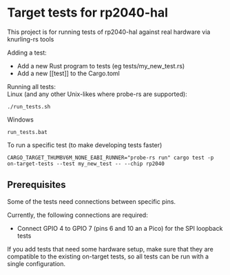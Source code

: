 # Target tests for rp2040-hal

This project is for running tests of rp2040-hal against real hardware via knurling-rs tools

Adding a test:  
- Add a new Rust program to tests (eg tests/my_new_test.rs)
- Add a new [[test]] to the Cargo.toml

Running all tests:  
Linux (and any other Unix-likes where probe-rs are supported):
```system
./run_tests.sh
```
Windows
```system
run_tests.bat
```

To run a specific test (to make developing tests faster)

```system
CARGO_TARGET_THUMBV6M_NONE_EABI_RUNNER="probe-rs run" cargo test -p on-target-tests --test my_new_test -- --chip rp2040
```

## Prerequisites

Some of the tests need connections between specific pins.

Currently, the following connections are required:

- Connect GPIO 4 to GPIO 7 (pins 6 and 10 an a Pico) for the SPI loopback tests

If you add tests that need some hardware setup, make sure that they are
compatible to the existing on-target tests, so all tests can be run with
a single configuration.
